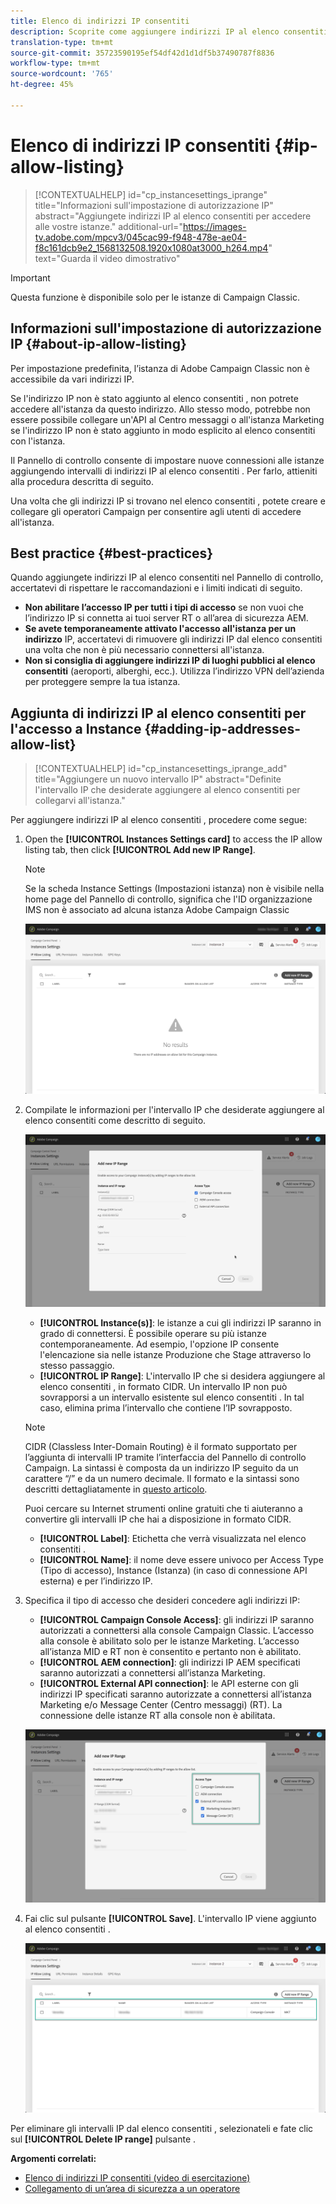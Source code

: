 ```yaml
---
title: Elenco di indirizzi IP consentiti
description: Scoprite come aggiungere indirizzi IP al elenco consentiti  nel Pannello di controllo, ad esempio l'accesso
translation-type: tm+mt
source-git-commit: 35723590195ef54df42d1d1df5b37490787f8836
workflow-type: tm+mt
source-wordcount: '765'
ht-degree: 45%

---
```



# Elenco di indirizzi IP consentiti {#ip-allow-listing}

>[!CONTEXTUALHELP]
>id="cp_instancesettings_iprange"
>title="Informazioni sull&#39;impostazione di autorizzazione IP"
>abstract="Aggiungete indirizzi IP al elenco consentiti  per accedere alle vostre istanze."
>additional-url="https://images-tv.adobe.com/mpcv3/045cac99-f948-478e-ae04-f8c161dcb9e2_1568132508.1920x1080at3000_h264.mp4" text="Guarda il video dimostrativo"

>[!IMPORTANT]
>
>Questa funzione è disponibile solo per le istanze di Campaign Classic.

## Informazioni sull&#39;impostazione di autorizzazione IP {#about-ip-allow-listing}

Per impostazione predefinita, l’istanza di Adobe Campaign Classic non è accessibile da vari indirizzi IP.

Se l&#39;indirizzo IP non è stato aggiunto al elenco consentiti , non potrete accedere all&#39;istanza da questo indirizzo. Allo stesso modo, potrebbe non essere possibile collegare un&#39;API al Centro messaggi o all&#39;istanza Marketing se l&#39;indirizzo IP non è stato aggiunto in modo esplicito al elenco consentiti  con l&#39;istanza.

Il Pannello di controllo consente di impostare nuove connessioni alle istanze aggiungendo intervalli di indirizzi IP al elenco consentiti . Per farlo, attieniti alla procedura descritta di seguito.

Una volta che gli indirizzi IP si trovano nel elenco consentiti , potete creare e collegare gli operatori Campaign per consentire agli utenti di accedere all&#39;istanza.

## Best practice {#best-practices}

Quando aggiungete indirizzi IP al elenco consentiti  nel Pannello di controllo, accertatevi di rispettare le raccomandazioni e i limiti indicati di seguito.

* **Non abilitare l’accesso IP per tutti i tipi di accesso** se non vuoi che l’indirizzo IP si connetta ai tuoi server RT o all’area di sicurezza AEM.
* **Se avete temporaneamente attivato l&#39;accesso all&#39;istanza per un indirizzo** IP, accertatevi di rimuovere gli indirizzi IP dal elenco consentiti  una volta che non è più necessario connettersi all&#39;istanza.
* **Non si consiglia di aggiungere indirizzi IP di luoghi pubblici al elenco consentiti**  (aeroporti, alberghi, ecc.). Utilizza l’indirizzo VPN dell’azienda per proteggere sempre la tua istanza.

## Aggiunta di indirizzi IP al elenco consentiti  per l&#39;accesso a Instance {#adding-ip-addresses-allow-list}

>[!CONTEXTUALHELP]
>id="cp_instancesettings_iprange_add"
>title="Aggiungere un nuovo intervallo IP"
>abstract="Definite l&#39;intervallo IP che desiderate aggiungere al elenco consentiti  per collegarvi all&#39;istanza."

Per aggiungere indirizzi IP al elenco consentiti , procedere come segue:

1. Open the **[!UICONTROL Instances Settings card]** to access the IP allow listing tab, then click **[!UICONTROL Add new IP Range]**.

   >[!NOTE]
   >
   >Se la scheda Instance Settings (Impostazioni istanza) non è visibile nella home page del Pannello di controllo, significa che l&#39;ID organizzazione IMS non è associato ad alcuna istanza  Adobe Campaign Classic

   ![](assets/ip_whitelist_list1.png)

1. Compilate le informazioni per l&#39;intervallo IP che desiderate aggiungere al elenco consentiti  come descritto di seguito.

   ![](assets/ip_whitelist_add1.png)

   * **[!UICONTROL Instance(s)]**: le istanze a cui gli indirizzi IP saranno in grado di connettersi. È possibile operare su più istanze contemporaneamente. Ad esempio, l&#39;opzione IP consente l&#39;elencazione sia nelle istanze Produzione che Stage attraverso lo stesso passaggio.
   * **[!UICONTROL IP Range]**: L&#39;intervallo IP che si desidera aggiungere al elenco consentiti , in formato CIDR. Un intervallo IP non può sovrapporsi a un intervallo esistente sul elenco consentiti . In tal caso, elimina prima l’intervallo che contiene l’IP sovrapposto.

   >[!NOTE]
   >
   >CIDR (Classless Inter-Domain Routing) è il formato supportato per l’aggiunta di intervalli IP tramite l’interfaccia del Pannello di controllo Campaign. La sintassi è composta da un indirizzo IP seguito da un carattere “/” e da un numero decimale. Il formato e la sintassi sono descritti dettagliatamente in [questo articolo](https://whatismyipaddress.com/cidr).
   >
   >Puoi cercare su Internet strumenti online gratuiti che ti aiuteranno a convertire gli intervalli IP che hai a disposizione in formato CIDR.

   * **[!UICONTROL Label]**: Etichetta che verrà visualizzata nel elenco consentiti .
   * **[!UICONTROL Name]**: il nome deve essere univoco per Access Type (Tipo di accesso), Instance (Istanza) (in caso di connessione API esterna) e per l’indirizzo IP.


1. Specifica il tipo di accesso che desideri concedere agli indirizzi IP:

   * **[!UICONTROL Campaign Console Access]**: gli indirizzi IP saranno autorizzati a connettersi alla console Campaign Classic. L’accesso alla console è abilitato solo per le istanze Marketing. L’accesso all’istanza MID e RT non è consentito e pertanto non è abilitato.
   * **[!UICONTROL AEM connection]**: gli indirizzi IP AEM specificati saranno autorizzati a connettersi all’istanza Marketing.
   * **[!UICONTROL External API connection]**: le API esterne con gli indirizzi IP specificati saranno autorizzate a connettersi all’istanza Marketing e/o Message Center (Centro messaggi) (RT). La connessione delle istanze RT alla console non è abilitata.

   ![](assets/ip_whitelist_acesstype.png)

1. Fai clic sul pulsante **[!UICONTROL Save]**. L&#39;intervallo IP viene aggiunto al elenco consentiti .

   ![](assets/ip_whitelist_added.png)

Per eliminare gli intervalli IP dal elenco consentiti , selezionateli e fate clic sul **[!UICONTROL Delete IP range]** pulsante .

**Argomenti correlati:**
* [Elenco di indirizzi IP consentiti (video di esercitazione)](https://docs.adobe.com/content/help/en/campaign-learn/campaign-classic-tutorials/administrating/control-panel-acc/ip-allow-listing.html)
* [Collegamento di un’area di sicurezza a un operatore](https://docs.adobe.com/content/help/it-IT/campaign-classic/using/installing-campaign-classic/additional-configurations/configuring-campaign-server.html#Linking_a_security_zone_to_an_operator)
